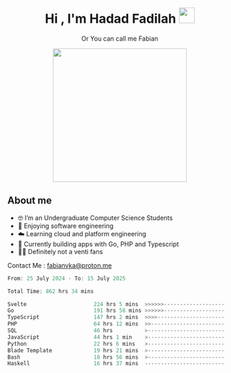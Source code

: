 <h1 align="center">Hi , I'm Hadad Fadilah  <img src="https://media.giphy.com/media/hvRJCLFzcasrR4ia7z/giphy.gif" width="35" ></h1>
<p align="center"><span>Or You can call me <span style="font: bold">Fabian</span></p>
<p align="center">
<img src="https://media.tenor.com/78dNivDemDAAAAAi/speech-bubble-venti.gif" width="300"/>    
</p>

##  About me
- 🤓 I’m an Undergraduate Computer Science Students
- 🍰 Enjoying software engineering
- ☁️ Learning cloud and platform engineering
- 🧰 Currently building apps with Go, PHP and Typescript 
- 🏃‍♂️ Definitely not a venti fans

Contact Me : fabianvka@proton.me

<!--START_SECTION:waka-->

```go
From: 25 July 2024 - To: 15 July 2025

Total Time: 862 hrs 34 mins

Svelte                     224 hrs 5 mins  >>>>>>-------------------   25.77 %
Go                         191 hrs 58 mins >>>>>>-------------------   22.08 %
TypeScript                 147 hrs 2 mins  >>>>---------------------   16.91 %
PHP                        64 hrs 12 mins  >>-----------------------   07.38 %
SQL                        46 hrs          >------------------------   05.29 %
JavaScript                 44 hrs 1 min    >------------------------   05.06 %
Python                     22 hrs 6 mins   >------------------------   02.54 %
Blade Template             19 hrs 21 mins  >------------------------   02.23 %
Bash                       18 hrs 56 mins  >------------------------   02.18 %
Haskell                    16 hrs 37 mins  -------------------------   01.91 %
```

<!--END_SECTION:waka-->




<!--
**Fadil-Tao/Fadil-Tao** is a ✨ _special_ ✨ repository because its `README.md` (this file) appears on your GitHub profile.


